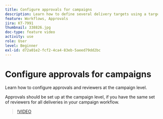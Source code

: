 ```yaml
---
title: Configure approvals for campaigns
description: Learn how to define several delivery targets using a targeting workflows.
feature: Workflows, Approvals
jira: KT-7991
thumbnail: 338826.jpg
doc-type: feature video
activity: use
role: User
level: Beginner
exl-id: d72a01e2-fcf2-4ca4-83eb-5aeed79dd2bc
---
```

# Configure approvals for campaigns 

Learn how to configure approvals and reviewers at the campaign level.  

Approvals should be set up at the campaign level, if you have the same set of reviewers for all deliveries in your campaign workflow.

>[!VIDEO](https://video.tv.adobe.com/v/338826?quality=12&learn=on)

